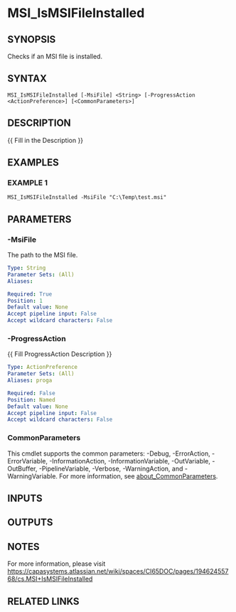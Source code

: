 # MSI_IsMSIFileInstalled

## SYNOPSIS
Checks if an MSI file is installed.

## SYNTAX

```
MSI_IsMSIFileInstalled [-MsiFile] <String> [-ProgressAction <ActionPreference>] [<CommonParameters>]
```

## DESCRIPTION
{{ Fill in the Description }}

## EXAMPLES

### EXAMPLE 1
```
MSI_IsMSIFileInstalled -MsiFile "C:\Temp\test.msi"
```

## PARAMETERS

### -MsiFile
The path to the MSI file.

```yaml
Type: String
Parameter Sets: (All)
Aliases:

Required: True
Position: 1
Default value: None
Accept pipeline input: False
Accept wildcard characters: False
```

### -ProgressAction
{{ Fill ProgressAction Description }}

```yaml
Type: ActionPreference
Parameter Sets: (All)
Aliases: proga

Required: False
Position: Named
Default value: None
Accept pipeline input: False
Accept wildcard characters: False
```

### CommonParameters
This cmdlet supports the common parameters: -Debug, -ErrorAction, -ErrorVariable, -InformationAction, -InformationVariable, -OutVariable, -OutBuffer, -PipelineVariable, -Verbose, -WarningAction, and -WarningVariable. For more information, see [about_CommonParameters](http://go.microsoft.com/fwlink/?LinkID=113216).

## INPUTS

## OUTPUTS

## NOTES
For more information, please visit https://capasystems.atlassian.net/wiki/spaces/CI65DOC/pages/19462455768/cs.MSI+IsMSIFileInstalled

## RELATED LINKS
